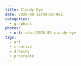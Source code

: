 ```yaml
---
title: Cloudy Eye
date: 2020-09-15T00:00:00Z
categories:
  - graphics
photos:
  - url: cdn:/2020-09-cloudy-eye
tags:
  - art
  - creative
  - drawing
  - procreate
---
```

